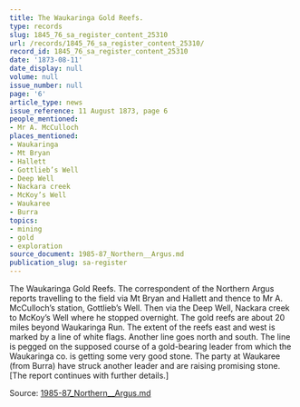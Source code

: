 ```yaml
---
title: The Waukaringa Gold Reefs.
type: records
slug: 1845_76_sa_register_content_25310
url: /records/1845_76_sa_register_content_25310/
record_id: 1845_76_sa_register_content_25310
date: '1873-08-11'
date_display: null
volume: null
issue_number: null
page: '6'
article_type: news
issue_reference: 11 August 1873, page 6
people_mentioned:
- Mr A. McCulloch
places_mentioned:
- Waukaringa
- Mt Bryan
- Hallett
- Gottlieb’s Well
- Deep Well
- Nackara creek
- McKoy’s Well
- Waukaree
- Burra
topics:
- mining
- gold
- exploration
source_document: 1985-87_Northern__Argus.md
publication_slug: sa-register
---
```


The Waukaringa Gold Reefs.  The correspondent of the Northern Argus reports travelling to the field via Mt Bryan and Hallett and thence to Mr A. McCulloch’s station, Gottlieb’s Well.  Then via the Deep Well, Nackara creek to McKoy’s Well where he stopped overnight.  The gold reefs are about 20 miles beyond Waukaringa Run.  The extent of the reefs east and west is marked by a line of white flags.  Another line goes north and south.  The line is pegged on the supposed course of a gold-bearing leader from which the Waukaringa co. is getting some very good stone.  The party at Waukaree (from Burra) have struck another leader and are raising promising stone.  [The report continues with further details.]

Source: [1985-87_Northern__Argus.md](/downloads/markdown/1985-87_Northern__Argus.md)
